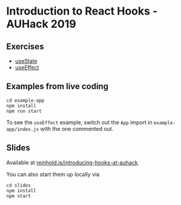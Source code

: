 # Introduction to React Hooks - AUHack 2019

## Exercises

- [useState](https://codesandbox.io/s/q0l8qr02j)
- [useEffect](https://codesandbox.io/s/p5k9l00qmm)

## Examples from live coding

```
cd example-app
npm install
npm run start
```

To see the `useEffect` example, switch out the `App` import in `example-app/index.js` with the one commented out.

## Slides

Available at [reinhold.is/introducing-hooks-at-auhack](https://reinhold.is/introducing-hooks-at-auhack).

You can also start them up locally via

```
cd slides
npm install
npm start
```